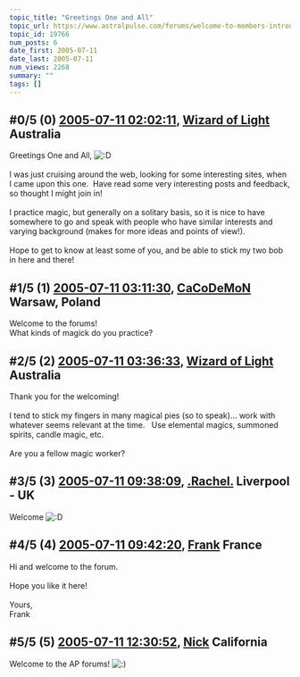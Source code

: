 ```yaml
---
topic_title: "Greetings One and All"
topic_url: https://www.astralpulse.com/forums/welcome-to-members-introductions!/greetings-one-and-all
topic_id: 19766
num_posts: 6
date_first: 2005-07-11
date_last: 2005-07-11
num_views: 2268
summary: ""
tags: []
---
```


## \#0/5 (0) [2005-07-11 02:02:11](https://www.astralpulse.com/forums/index.php?msg=169749), [Wizard of Light](https://www.astralpulse.com/forums/profile/?u=9406) Australia ##
<section>
Greetings One and All,
<img alt=":D" class="smiley" src="https://www.astralpulse.com/forums/Smileys/fugue/cheesy.png" title="Cheesy"/>
<br>
<br>
I was just cruising around the web, looking for some interesting sites, when I came upon this one.  Have read some very interesting posts and feedback, so thought I might join in!
<br>
<br>
I practice magic, but generally on a solitary basis, so it is nice to have somewhere to go and speak with people who have similar interests and varying background (makes for more ideas and points of view!).
<br>
<br>
Hope to get to know at least some of you, and be able to stick my two bob in here and there!
</section>

## \#1/5 (1) [2005-07-11 03:11:30](https://www.astralpulse.com/forums/index.php?msg=169757), [CaCoDeMoN](https://www.astralpulse.com/forums/profile/?u=4798) Warsaw, Poland ##
<section>
Welcome to the forums!
<br>
What kinds of magick do you practice?
</section>

## \#2/5 (2) [2005-07-11 03:36:33](https://www.astralpulse.com/forums/index.php?msg=169764), [Wizard of Light](https://www.astralpulse.com/forums/profile/?u=9406) Australia ##
<section>
Thank you for the welcoming!
<br>
<br>
I tend to stick my fingers in many magical pies (so to speak)... work with whatever seems relevant at the time.   Use elemental magics, summoned spirits, candle magic, etc.
<br>
<br>
Are you a fellow magic worker?
</section>

## \#3/5 (3) [2005-07-11 09:38:09](https://www.astralpulse.com/forums/index.php?msg=169774), [.Rachel.](https://www.astralpulse.com/forums/profile/?u=8982) Liverpool - UK ##
<section>
Welcome
<img alt=":D" class="smiley" src="https://www.astralpulse.com/forums/Smileys/fugue/cheesy.png" title="Cheesy"/>
</section>

## \#4/5 (4) [2005-07-11 09:42:20](https://www.astralpulse.com/forums/index.php?msg=169779), [Frank](https://www.astralpulse.com/forums/profile/?u=359) France ##
<section>
Hi and welcome to the forum.
<br>
<br>
Hope you like it here!
<br>
<br>
Yours,
<br>
Frank
</section>

## \#5/5 (5) [2005-07-11 12:30:52](https://www.astralpulse.com/forums/index.php?msg=169792), [Nick](https://www.astralpulse.com/forums/profile/?u=2080) California ##
<section>
Welcome to the AP forums!
<img alt=":)" class="smiley" src="https://www.astralpulse.com/forums/Smileys/fugue/smiley.png" title="Smiley"/>
</section>